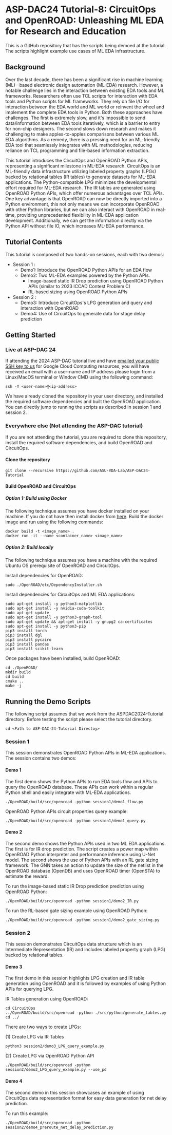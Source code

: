 # ASP-DAC24 Tutorial-8: CircuitOps and OpenROAD: Unleashing ML EDA for Research and Education
This is a GitHub repository that has the scripts being demoed at the tutorial. The scripts highlight example use cases of ML EDA infrastructure. 

## Background
Over the last decade, there has been a significant rise in machine learning (ML)--based electronic design automation (ML-EDA) research. However, a notable challenge lies in the interaction between existing EDA tools and ML frameworks. Researchers often use TCL scripts for interaction with EDA tools and Python scripts for ML frameworks. They rely on file I/O for interaction between the EDA world and ML world or reinvent the wheel and implement the complete EDA tools in Python. Both these approaches have challenges. The first is extremely slow, and it's impossible to send data/information between EDA tools iteratively, which is a barrier to entry for non-chip designers. The second slows down research and makes it challenging to make apples-to-apples comparisons between various ML EDA algorithms. As a remedy, there is a pressing need for an ML-friendly EDA tool that seamlessly integrates with ML methodologies, reducing reliance on TCL programming and file-based information extraction.

This tutorial introduces the CircuitOps and OpenROAD Python APIs, representing a significant milestone in ML-EDA research. CircuitOps is an ML-friendly data infrastructure utilizing labeled property graphs (LPGs) backed by relational tables (IR tables) to generate datasets for ML-EDA applications. The Python-compatible LPG minimizes the developmental effort required for ML-EDA research. The IR tables are generated using OpenROAD Python APIs, which offer numerous advantages over TCL APIs. One key advantage is that OpenROAD can now be directly imported into a Python environment, this not only means we can incorporate OpenROAD with other Python libraries, but we can also interact with OpenROAD in real-time, providing unprecedented flexibility in ML-EDA application development. Additionally, we can get the information directly via the Python API without file IO, which increases ML-EDA performance.

## Tutorial Contents

This tutorial is composed of two hands-on sessions, each with two demos:
- Session 1 :
  - Demo1: Introduce the OpenROAD Python APIs for an EDA flow
  - Demo2: Two ML-EDA examples powered by the Python APIs.
    - Image-based static IR Drop prediction using OpenROAD Python APIs (similar to 2023 ICCAD Contest Problem C)
    - RL-based sizing using OpenROAD Python APIs
- Session 2 :
  - Demo3: Introduce CircuitOps's LPG generation and query and interaction with OpenROAD
  - Demo4: Use of CircuitOps to generate data for stage delay prediction

## Getting Started


### Live at ASP-DAC 24

If attending the 2024 ASP-DAC tutorial live and have [emailed your public SSH key to us](https://docs.google.com/document/d/1A7b6MnxS6XStynawLfRyoY11c-tOs1DDtpU8_cU7wjI/edit?usp=sharing) for Google Cloud Computing resources, you will have received an email with a user-name and IP address please login from a Linux/MacOS terminal or Window CMD using the following command:
```
ssh -Y <user-name>@<ip-address> 
```
We have already cloned the repository in your user directory, and installed the required software dependencies and built the OpenROAD application. You can directly jump to running the scripts as described in session 1 and session 2. 


### Everywhere else (Not attending the ASP-DAC tutorial)

If you are not attending the tutorial, you are required to clone this repository, install the required software dependencies, and build OpenROAD and CircuitOps.

#### Clone the repository

```
git clone --recursive https://github.com/ASU-VDA-Lab/ASP-DAC24-Tutorial
```

#### Build OpenROAD and CircuitOps

#####  Option 1: Build using Docker 
The following technique assumes you have docker installed on your machine. If you do not have then install docker from [here](https://docs.docker.com/engine/install/). Build the docker image and run using the following commands:
```
docker build -t <image_name> .
docker run -it --name <container_name> <image_name>
```

##### Option 2: Build locally
The following technique assumes you have a machine with the required Ubuntu OS prerequisite of OpenROAD and CircuitOps.

Install dependencies for OpenROAD:
```
sudo ./OpenROAD/etc/DependencyInstaller.sh
```

Install dependencies for CircuitOps and ML EDA applications:
```
sudo apt-get install -y python3-matplotlib
sudo apt-get install -y nvidia-cuda-toolkit
sudo apt-get update
sudo apt-get install -y python3-graph-tool
sudo apt-get update && apt-get install -y gnupg2 ca-certificates
sudo apt-get install -y python3-pip
pip3 install torch
pip3 install dgl
pip3 install pycairo
pip3 install pandas
pip3 install scikit-learn
```

Once packages have been installed, build OpenROAD:

```
cd ./OpenROAD/
mkdir build
cd build
cmake ..
make -j
```

## Running the Demo Scripts
The following script assumes that we work from the ASPDAC2024-Tutorial directory.
Before testing the script please select the tutorial directory.

```
cd <Path to ASP-DAC-24-Tutorial Directoy>
```

### Session 1

This session demonstrates OpenROAD Python APIs in ML-EDA applications. The session contains two demos:


#### Demo 1

The first demo shows the Python APIs to run EDA tools flow and APIs to query the OpenROAD database. These APIs can work within a regular Python shell and easily integrate with ML-EDA applications. 

```
./OpenROAD/build/src/openroad -python session1/demo1_flow.py
```

OpenROAD Python APIs circuit properties query example:

```
./OpenROAD/build/src/openroad -python session1/demo1_query.py
```

#### Demo 2 

The second demo shows the Python APIs used in two ML EDA applications. The first is for IR drop prediction. The script creates a power map within OpenROAD Python interpreter and performance inference using U-Net model. The second shows the use of Python APIs with an RL gate sizing framework. The GNN takes an action to update the size of the netlist in the OpenROAD database (OpenDB) and uses OpenROAD timer (OpenSTA) to estimate the reward. 


To run the image-based static IR Drop prediction prediction using OpenROAD Python:

```
./OpenROAD/build/src/openroad -python session1/demo2_IR.py 
```

To run the RL-based gate sizing example using OpenROAD Python:

```
./OpenROAD/build/src/openroad -python session1/demo2_gate_sizing.py 
```

### Session 2

This session demonstrates CircuitOps data structure which is an Intermediate Representation (IR) and includes labeled property graph (LPG) backed by relational tables.


#### Demo 3
The first demo in this session highlights LPG creation and IR table generation using OpenROAD and it is followed by examples of using Python APIs for querying LPG. 


IR Tables generation using OpenROAD: 

```
cd CircuitOps
../OpenROAD/build/src/openroad -python ./src/python/generate_tables.py
cd ../
```

There are two ways to create LPGs:

(1) Create LPG via IR Tables

```
python3 session2/demo3_LPG_query_example.py 
```

(2) Create LPG via OpenROAD Python API
```
./OpenROAD/build/src/openroad -python session2/demo3_LPG_query_example.py --use_pd
``` 

#### Demo 4

The second demo in this session showcases an example of using CircuitOps data representation format for easy data generation for net delay prediction.

To run this example:


```
./OpenROAD/build/src/openroad -python session2/demo4_preroute_net_delay_prediction.py
```
